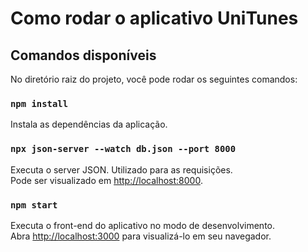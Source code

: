 # Como rodar o aplicativo UniTunes

## Comandos disponíveis
No diretório raiz do projeto, você pode rodar os seguintes comandos:

### `npm install`

Instala as dependências da aplicação.

### `npx json-server --watch db.json --port 8000`
Executa o server JSON. Utilizado para as requisições.\
Pode ser visualizado em [http://localhost:8000](http://localhost:8000).

### `npm start`

Executa o front-end do aplicativo no modo de desenvolvimento.\
Abra [http://localhost:3000](http://localhost:3000) para visualizá-lo em seu navegador.